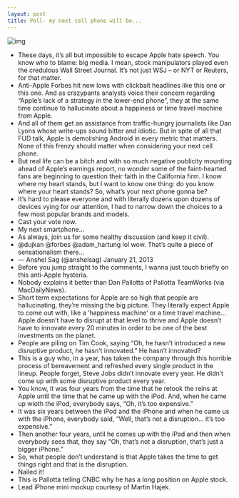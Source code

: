 ```yaml
---
layout: post
title: Poll- my next cell phone will be...
---
```

![img](http://media.idownloadblog.com/wp-content/uploads/2013/01/iPhone-5-mini-Martin-uit-Utrecht-001.jpg)
* These days, it’s all but impossible to escape Apple hate speech. You know who to blame: big media. I mean, stock manipulators played even the credulous Wall Street Journal. It’s not just WSJ – or NYT or Reuters, for that matter.
* Anti-Apple Forbes hit new lows with clickbait headlines like this one or this one. And as crazypants analysts voice their concern regarding “Apple’s lack of a strategy in the lower-end phone”, they at the same time continue to hallucinate about a happiness or time travel machine from Apple.
* And all of them get an assistance from traffic-hungry journalists like Dan Lyons whose write-ups sound bitter and idiotic. But in spite of all that FUD talk, Apple is demolishing Android in every metric that matters. None of this frenzy should matter when considering your next cell phone.
* But real life can be a bitch and with so much negative publicity mounting ahead of Apple’s earnings report, no wonder some of the faint-hearted fans are beginning to question their faith in the California firm. I know where my heart stands, but I want to know one thing: do you know where your heart stands? So, what’s your next phone gonna be?
* It’s hard to please everyone and with literally dozens upon dozens of devices vying for our attention, I had to narrow down the choices to a few most popular brands and models.
* Cast your vote now.
* My next smartphone…
* As always, join us for some healthy discussion (and keep it civil).
* @dujkan @forbes @adam_hartung lol wow. That’s quite a piece of sensationalism there…
* — Anshel Sag (@anshelsag) January 21, 2013
* Before you jump straight to the comments, I wanna just touch briefly on this anti-Apple hysteria.
* Nobody explains it better than Dan Pallotta of Pallotta TeamWorks (via MacDailyNews).
* Short term expectations for Apple are so high that people are hallucinating, they’re missing the big picture. They literally expect Apple to come out with, like a ‘happiness machine’ or a time travel machine… Apple doesn’t have to disrupt at that level to thrive and Apple doesn’t have to innovate every 20 minutes in order to be one of the best investments on the planet.
* People are piling on Tim Cook, saying “Oh, he hasn’t introduced a new disruptive product, he hasn’t innovated.” He hasn’t innovated?
* This is a guy who, in a year, has taken the company through this horrible process of bereavement and refreshed every single product in the lineup. People forget, Steve Jobs didn’t innovate every year. He didn’t come up with some disruptive product every year.
* You know, it was four years from the time that he retook the reins at Apple until the time that he came up with the iPod. And, when he came up wioth the iPod, everybody says, “Oh, it’s too expensive.”
* It was six years between the iPod and the iPhone and when he came us with the iPhone, everybody said, “Well, that’s not a disruption… it’s too expensive.”
* Then another four years, until he comes up with the iPad and then when everybody sees that, they say “Oh, that’s not a disruption, that’s just a bigger iPhone.”
* So, what people don’t understand is that Apple takes the time to get things right and that is the disruption.
* Nailed it!
* This is Pallotta telling CNBC why he has a long position on Apple stock.
* Lead iPhone mini mockup courtesy of Martin Hajek.


